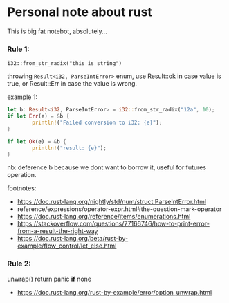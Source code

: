 # Personal note about rust
This is big fat notebot, absolutely... 

### Rule 1: 
```i32::from_str_radix("this is string")```

throwing `Result<i32, ParseIntError>` enum, use
Result::ok in case value is true, or Result::Err in case the value is wrong.

example 1: 
```rust
let b: Result<i32, ParseIntError> = i32::from_str_radix("12a", 10);
if let Err(e) = &b {
        println!("Failed conversion to i32: {e}");
}

if let Ok(e) = &b {
        println!("result: {e}");
}
```

nb: deference b because we dont want to borrow it, useful for futures operation. 

footnotes:
- https://doc.rust-lang.org/nightly/std/num/struct.ParseIntError.html
- reference/expressions/operator-expr.html#the-question-mark-operator
- https://doc.rust-lang.org/reference/items/enumerations.html
- https://stackoverflow.com/questions/77166746/how-to-print-error-from-a-result-the-right-way
- https://doc.rust-lang.org/beta/rust-by-example/flow_control/let_else.html


### Rule 2: 
unwrap() return panic **if** none

- https://doc.rust-lang.org/rust-by-example/error/option_unwrap.html